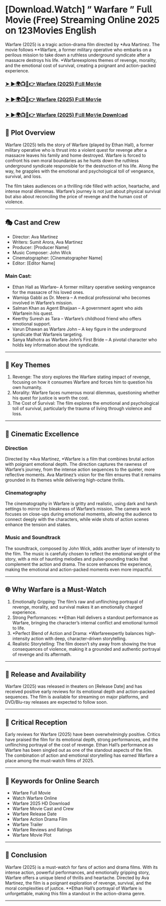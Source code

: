 # [𝖣𝗈𝗐𝗇𝗅𝗈𝖺𝖽.𝖶𝖺𝗍𝖼𝗁] ” Warfare ” 𝖥𝗎𝗅𝗅 𝖬𝗈𝗏𝗂𝖾 (𝖥𝗋𝖾𝖾) 𝖲𝗍𝗋𝖾𝖺𝗆𝗂𝗇𝗀 𝖮𝗇𝗅𝗂𝗇𝖾 2025 𝗈𝗇 123𝖬𝗈𝗏𝗂𝖾𝗌 𝖤𝗇𝗀𝗅𝗂𝗌𝗁

Warfare (2025) is a tragic action-drama film directed by *Ava Martinez. The movie follows **Warfare, a former military operative who embarks on a perilous mission to take down a ruthless underground syndicate after a massacre destroys his life. *Warfareexplores themes of revenge, morality, and the emotional cost of survival, creating a poignant and action-packed experience.

### [➤ ►🌍📺📱👉   Warfare (2025) F𝚞ll Mo𝚟ie](https://qimovies.com/en/movie/1241436/warfare)

### [➤ ►🌍📺📱👉   Warfare (2025) F𝚞ll Mo𝚟ie](https://qimovies.com/en/movie/1241436/warfare)

### [➤ ►🌍📺📱👉   Warfare (2025) F𝚞ll Mo𝚟ie Downl𝚘ad](https://qimovies.com/en/movie/1241436/warfare)

## 📖 Plot Overview

Warfare (2025) tells the story of Warfare (played by Ethan Hall), a former military operative who is thrust into a violent quest for revenge after a massacre leaves his family and home destroyed. Warfare is forced to confront his own moral boundaries as he hunts down the ruthless underground syndicate responsible for the destruction of his life. Along the way, he grapples with the emotional and psychological toll of vengeance, survival, and loss.

The film takes audiences on a thrilling ride filled with action, heartache, and intense moral dilemmas. Warfare’s journey is not just about physical survival but also about reconciling the price of revenge and the human cost of violence.

---

## 🎭 Cast and Crew

- Director: Ava Martinez  
- Writers: Sumit Arora, Ava Martinez  
- Producer: [Producer Name]  
- Music Composer: John Wick  
- Cinematographer: [Cinematographer Name]  
- Editor: [Editor Name]  

### Main Cast:

- Ethan Hall as Warfare– A former military operative seeking vengeance for the massacre of his loved ones.  
- Wamiqa Gabbi as Dr. Meera – A medical professional who becomes involved in Warfare’s mission.  
- Salman Khan as Agent Bhaijaan – A government agent who aids Warfarein his quest.  
- Keerthy Suresh as Tara – Warfare’s childhood friend who offers emotional support.  
- Varun Dhawan as Warfare John – A key figure in the underground syndicate that Warfareis targeting.  
- Sanya Malhotra as Warfare John’s First Bride – A pivotal character who holds key information about the syndicate.

---

## 🌟 Key Themes

1. Revenge: The story explores the Warfare stating impact of revenge, focusing on how it consumes Warfare and forces him to question his own humanity.  
2. Morality: Warfare faces numerous moral dilemmas, questioning whether his quest for justice is worth the cost.  
3. The Cost of Survival: The film explores the emotional and psychological toll of survival, particularly the trauma of living through violence and loss.

---

## 🎥 Cinematic Excellence

### Direction  
Directed by *Ava Martinez, *Warfare is a film that combines brutal action with poignant emotional depth. The direction captures the rawness of Warfare’s journey, from the intense action sequences to the quieter, more reflective moments. Ava Martinez’s vision for the film ensures that it remains grounded in its themes while delivering high-octane thrills.

### Cinematography  
The cinematography in Warfare is gritty and realistic, using dark and harsh settings to mirror the bleakness of Warfare’s mission. The camera work focuses on close-ups during emotional moments, allowing the audience to connect deeply with the characters, while wide shots of action scenes enhance the tension and stakes.

### Music and Soundtrack  
The soundtrack, composed by John Wick, adds another layer of intensity to the film. The music is carefully chosen to reflect the emotional weight of the story, with a mix of haunting melodies and pulse-pounding tracks that complement the action and drama. The score enhances the experience, making the emotional and action-packed moments even more impactful.

---

## 🌐 Why Warfare is a Must-Watch

1. Emotionally Gripping: The film’s raw and unflinching portrayal of revenge, morality, and survival makes it an emotionally charged experience.  
2. Strong Performances: **Ethan Hall delivers a standout performance as Warfare, bringing the character’s internal conflict and emotional turmoil to life.  
3. *Perfect Blend of Action and Drama: *Warfareexpertly balances high-intensity action with deep, character-driven storytelling.  
4. Realistic Storytelling: The film doesn’t shy away from showing the true consequences of violence, making it a grounded and authentic portrayal of revenge and its aftermath.

---

## 📅 Release and Availability

Warfare (2025) was released in theaters on [Release Date] and has received positive early reviews for its emotional depth and action-packed sequences. The film is available for streaming on major platforms, and DVD/Blu-ray releases are expected to follow soon.

---

## 📝 Critical Reception

Early reviews for Warfare (2025) have been overwhelmingly positive. Critics have praised the film for its emotional depth, strong performances, and the unflinching portrayal of the cost of revenge. Ethan Hall’s performance as Warfare has been singled out as one of the standout aspects of the film. The combination of action and emotional storytelling has earned Warfare a place among the must-watch films of 2025.

---

## 🔑 Keywords for Online Search

- Warfare Full Movie  
- Watch Warfare Online  
- Warfare 2025 HD Download  
- Warfare Movie Cast and Crew  
- Warfare Release Date  
- Warfare Action Drama Film  
- Warfare Trailer  
- Warfare Reviews and Ratings  
- Warfare Movie Plot  

---

## 📢 Conclusion

Warfare (2025) is a must-watch for fans of action and drama films. With its intense action, powerful performances, and emotionally gripping story, Warfare offers a unique blend of thrills and heartache. Directed by Ava Martinez, the film is a poignant exploration of revenge, survival, and the moral complexities of justice. **Ethan Hall’s portrayal of Warfare is unforgettable, making this film a standout in the action-drama genre.

---
